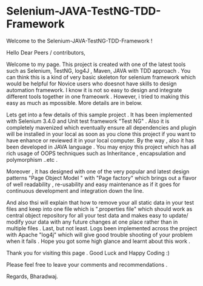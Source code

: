 # Selenium-JAVA-TestNG-TDD-Framework
Welcome to the Selenium-JAVA-TestNG-TDD-Framework !

Hello Dear Peers / contributors,

Welcome to my page. This project is created with one of the latest tools such as Selenium, TestNG, log4J , Maven, JAVA with TDD approach . You can think this is a kind of very basic skeleton for selenium framework which would be helpful for Novice users who doesnot have skills to design automation framework. I know it is not so easy to design and integrate different tools together in one frameowrk . However, i tried to making this easy as much as mpossible. More details are in below.

Lets get into a few details of this sample project . It has been implemented with Selenium 3.4.0 and Unit test framework "Test NG" . Also it is completely mavenized which eventually ensure all dependencies and plugin will be installed in your local as soon as you clone this project if you want to have enhance or reviewed it in your local computer.  By the way , also it has been developed in JAVA language . You may enjoy this project which has all rich usage of OOPS techniques such as Inheritance , encapsulation and polymorphism ..etc .

Moreover , it has designed with one of the very popular and latest design patterns "Page Object Model " with "Page factory" which brings out a flavor of well readability , re-usability and easy maintenance as if it goes for continuous development and integration down the line.

And also thsi will explain that how to remove your all static data in your test files and keep into one file which is  ".properties file" which should work as central object repository for all your test data and makes easy to update/ modify your data with any future changes at one place rather than in multiple files . Last, but not least. Logs been implemented across the project with Apache "log4j" which will give good trouble shooting of your problem when it fails . Hope you got some high glance and learnt about this work .

Thank you for visiting this page . Good Luck and Happy Coding :)

Please feel free to leave your comments and recommendations .

Regards, 
Bharadwaj.

